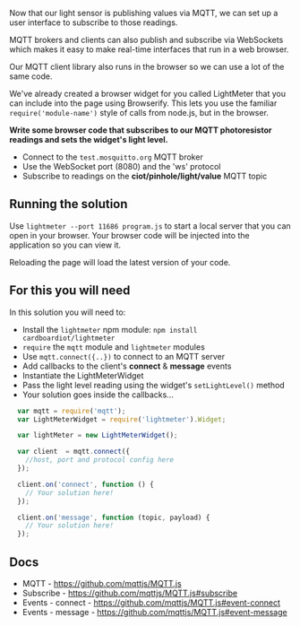 Now that our light sensor is publishing values via MQTT, we can set up a user interface to subscribe to those readings.

MQTT brokers and clients can also publish and subscribe via WebSockets which makes it easy to make real-time interfaces that run in a web browser.

Our MQTT client library also runs in the browser so we can use a lot of the same code.

We've already created a browser widget for you called LightMeter that you can include into the page using Browserify. This lets you use the familiar `require('module-name')` style of calls from node.js, but in the browser.

__Write some browser code that subscribes to our MQTT photoresistor readings and sets the widget's light level.__

* Connect to the `test.mosquitto.org` MQTT broker
* Use the WebSocket port (8080) and the 'ws' protocol
* Subscribe to readings on the **ciot/pinhole/light/value** MQTT topic

## Running the solution

Use `lightmeter --port 11686 program.js` to start a local server that you can open in your browser. Your browser code will be injected into the application so you can view it.

Reloading the page will load the latest version of your code.

## For this you will need

In this solution you will need to:

- Install the `lightmeter` npm module: `npm install cardboardiot/lightmeter`
- `require` the `mqtt` module and `lightmeter` modules
- Use `mqtt.connect({..})` to connect to an MQTT server
- Add callbacks to the client's **connect** & **message** events
- Instantiate the LightMeterWidget
- Pass the light level reading using the widget's `setLightLevel()` method
- Your solution goes inside the callbacks...

```js
  var mqtt = require('mqtt');
  var LightMeterWidget = require('lightmeter').Widget;

  var lightMeter = new LightMeterWidget();

  var client  = mqtt.connect({
    //host, port and protocol config here
  });

  client.on('connect', function () {
    // Your solution here!
  });

  client.on('message', function (topic, payload) {
    // Your solution here!
  });
```

## Docs

- MQTT - https://github.com/mqttjs/MQTT.js
- Subscribe - https://github.com/mqttjs/MQTT.js#subscribe
- Events - connect - https://github.com/mqttjs/MQTT.js#event-connect
- Events - message - https://github.com/mqttjs/MQTT.js#event-message
